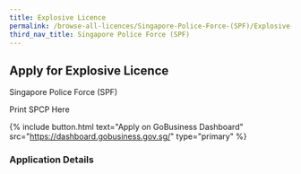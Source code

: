 ```yaml
---
title: Explosive Licence
permalink: /browse-all-licences/Singapore-Police-Force-(SPF)/Explosive-Licence
third_nav_title: Singapore Police Force (SPF)
---
```


## Apply for Explosive Licence

Singapore Police Force (SPF)

Print SPCP Here


{% include button.html text="Apply on GoBusiness Dashboard" src="https://dashboard.gobusiness.gov.sg/" type="primary" %}

### Application Details

